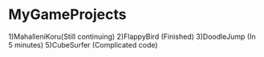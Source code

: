 # MyGameProjects

1)MahalleniKoru(Still continuing)
2)FlappyBird (Finished)
3)DoodleJump (In 5 minutes)
5)CubeSurfer (Complicated code)
